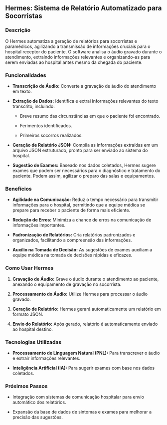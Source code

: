 ## Hermes:  Sistema  de  Relatório  Automatizado  para  Socorristas

### Descrição

O Hermes  automatiza  a  geração  de  relatórios  para  socorristas  e  paramédicos,  agilizando  a  transmissão  de  informações  cruciais  para  o  hospital  receptor  do  paciente.  O  software  analisa  o  áudio  gravado  durante  o  atendimento,  extraindo  informações  relevantes  e  organizando-as  para serem enviadas ao hospital antes mesmo da chegada do paciente.

### Funcionalidades

-   **Transcrição  de  Áudio:**  Converte  a  gravação  de  áudio  do  atendimento  em  texto.
    
-   **Extração  de  Dados:**  Identifica  e  extrai  informações  relevantes  do  texto  transcrito,  incluindo:
    
    -   Breve  resumo  das  circunstâncias  em  que  o  paciente  foi  encontrado.
        
    -   Ferimentos  identificados.
        
    -   Primeiros  socorros  realizados.
        
-   **Geração  de  Relatório  JSON:**  Compila  as  informações  extraídas  em  um  arquivo  JSON  estruturado,  pronto  para  ser  enviado  ao sistema do hospital.
    
-   **Sugestão  de  Exames:**  Baseado  nos  dados  coletados,  Hermes  sugere  exames  que  podem  ser  necessários  para  o  diagnóstico  e  tratamento  do  paciente. Podem assim, agilizar o preparo das salas e equipamentos.
    

### Benefícios

-   **Agilidade  na  Comunicação:**  Reduz  o  tempo  necessário  para  transmitir  informações  para  o  hospital,  permitindo  que  a  equipe  médica  se  prepare  para  receber  o  paciente  de  forma  mais  eficiente.
    
-   **Redução  de  Erros:**  Minimiza  a  chance  de  erros  na  comunicação  de  informações  importantes.
    
-   **Padronização  de  Relatórios:**  Cria  relatórios  padronizados  e  organizados,  facilitando  a  compreensão  das  informações. 
    
-   **Auxílio  na  Tomada  de  Decisão:**  As  sugestões  de  exames  auxiliam  a  equipe  médica  na  tomada  de  decisões  rápidas  e  eficazes.
    

### Como  Usar  Hermes

1.  **Gravação  de  Áudio:**  Grave  o  áudio  durante  o  atendimento  ao  paciente, anexando o equipamento de gravação no socorrista.
    
2.  **Processamento  do  Áudio:**  Utilize  Hermes  para  processar  o  áudio  gravado.
    
3.  **Geração  de  Relatório:**  Hermes  gerará  automaticamente  um  relatório  em  formato  JSON.
    
4.  **Envio  do  Relatório:**  Após gerado, relatório é automaticamente enviado ao hospital destino.
    

### Tecnologias  Utilizadas

-   **Processamento  de  Linguagem  Natural  (PNL):**  Para  transcrever  o  áudio  e  extrair  informações  relevantes.
    
-   **Inteligência  Artificial  (IA):**  Para  sugerir  exames  com  base  nos  dados  coletados.
    

### Próximos  Passos

-   Integração  com  sistemas  de  comunicação  hospitalar  para  envio  automático  dos  relatórios.
    
-   Expansão  da  base  de  dados  de  sintomas  e  exames  para  melhorar  a  precisão  das  sugestões.
